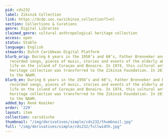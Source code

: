 ```yaml
---
pid: cds232
label: Zikinzá Collection
link: https://dcdp.uoc.cw/zikinza_collection?l=nl
section: Collections & Curations
genre: Digital Libraries
claimed_genre: cultural anthropological heritage collection
access: open
status: Stable
language: English
stewards: Dutch Caribbean Digital Platform
blurb_orig: During 6 years in the 1950’s and 60’s, Father Brenneker and Elis Juliana
  recorded songs, pieces of music, stories and events of the elderly about the everyday
  life on the island of Curaçao and Bonaire. In 1974, this cultural anthropological
  heritage collection was transferred to the Zikinzá Foundation. In 2010, it was transferred
  to the NAAM.
blurb_en: During 6 years in the 1950’s and 60’s, Father Brenneker and Elis Juliana
  recorded songs, pieces of music, stories and events of the elderly about the everyday
  life on the island of Curaçao and Bonaire. In 1974, this cultural anthropological
  heritage collection was transferred to the Zikinzá Foundation. In 2010, it was transferred
  to the NAAM.
added_by: René Kooiker
order: '229'
layout: item
collection: caridischo
thumbnail: "/img/derivatives/simple/cds232/thumbnail.jpg"
full: "/img/derivatives/simple/cds232/fullwidth.jpg"
---
```

